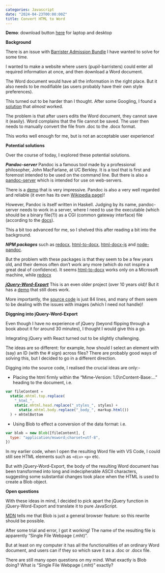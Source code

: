 ```yaml
---
categories: Javascript
date: "2024-04-23T00:00:00Z"
title: Convert HTML to Word
---
```


**Demo**: download button [here](https://3willows.github.io/barAdmission/#/info) for laptop and desktop

**Background**

There is an issue with [Barrister Admission Bundle](https://3willows.github.io/barAdmission/#/) I have wanted to solve for some time.

I wanted to make a website where users (pupil-barristers) could enter all required information at once, and then download a Word document.

The Word document would have all the information in the right place. But it also needs to be modifiable (as users probably have their own style preferences).

This turned out to be harder than I thought. After some Googling, I found a [solution](https://phppot.com/javascript/how-to-export-html-to-word-document-with-javascript/) that _almost_ worked.

The problem is that after users edits the Word document, they cannot save it (easily). Word complains that the file cannot be saved. The user then needs to manually convert the file from .doc to the .docx format.

This works well enough for me, but is not an acceptable user experience!

**Potential solutions**

Over the course of today, I explored these potential solutions.

***Pandoc-server*** Pandoc is a famous tool made by a professional philosopher, John MacFarlane, at UC Berkley. It is a tool that is first and foremost intended to be used on the command line. But there is also a [pandoc-server](https://pandoc.org/pandoc-server.htmlfunction) which is intended for use on web-servers.

There is a [demo](https://pandoc.org/try/) that is very impressive. Pandoc is also a very well regarded and reliable (it even has its own [Wikipedia page](https://en.wikipedia.org/wiki/Pandoc))!

However, Pandoc is itself written in Haskell. Judging by its name, pandoc-server needs to work in a server, where I need to use the executable (which should be a binary file(?)) as a CGI (common gateway interface) file (according to the [docs](https://pandoc.org/pandoc-server.html#description)).

This a bit too advanced for me, so I shelved this after reading a bit into the background.

***NPM packages*** such as [redocx](https://stackoverflow.com/a/59303847/19767032), [html-to-docx](https://www.npmjs.com/package/html-to-docx), [html-docx-js](https://github.com/evidenceprime/html-docx-js) and [node-pandoc](https://www.npmjs.com/package/node-pandoc).

But the problem with these packages is that they seem to be a few years old, and their demos often don’t work any more (which do not inspire a great deal of confidence).  It seems [html-to-docx](https://stackoverflow.com/a/58392737/19767032) works only on a Microsoft machine, while [redocx](https://github.com/nitin42/redocx/tree/master/docs)

***[jQuery-Word-Export](https://github.com/markswindoll/jQuery-Word-Export)*** This is an even older project (over 10 years old)! But it has a [demo](https://markswindoll.github.io/jquery-word-export/) that still does work.

More importantly, the [source code](https://github.com/markswindoll/jQuery-Word-Export/blob/master/jquery.wordexport.js) is just 84 lines, and many of them seem to be dealing with the issues with images (which I need not handle)!

**Diggning into jQuery-Word-Export**

Even though I have no experience of jQuery (beyond flipping through a book about it for around 30 minutes), I thought I would give this a go.

Integrating jQuery with React turned out to be slightly challenging.

The ideas are so different: for example, how should I select an element with (say) an ID (with the # sign) across files? There are probably good ways of solving this, but I decided to go in a different direction.

Digging into the source code, I realised the crucial ideas are only:-

- Placing the html firmly within the “Mime-Version: 1.0\nContent-Base:…” heading to the document, i.e.

```js
var fileContent =
  static.mhtml.top.replace(
    "_html_",
    static.mhtml.head.replace("_styles_", styles) +
      static.mhtml.body.replace("_body_", markup.html())
  ) + mhtmlBottom
```

- Using Blob to effect a conversion of the data format: i.e.

```js
var blob = new Blob([fileContent], {
  type: "application/msword;charset=utf-8",
})
```

In my earlier code, when I open the resulting Word file with VS Code, I could still see HTML elements such as `<div>` `<p>` etc.

But with jQuery-Word-Export, the body of the resulting Word document has been transformed into long and indecipherable ASCII characters, suggesting some substantial changes took place when the HTML is used to create a Blob object.

**Open questions**

With these ideas in mind, I decided to pick apart the jQuery function in jQuery-Word-Export and translate it to pure JavaScript.

[MDN](https://developer.mozilla.org/en-US/docs/Web/API/Blob) tells me that Blob is just a general browser feature: so this rewrite should be possible.

After some trial and error, I got it working! The name of the resulting file is apparently “Single File Webpage (.mht)”.

But at least on my computer it has all the functionalities of an ordinary Word document, and users can if they so which save it as a .doc or .docx file.

There are still many open questions on my mind. What exactly is Blob doing? What is “Single File Webpage (.mht)” exactly?